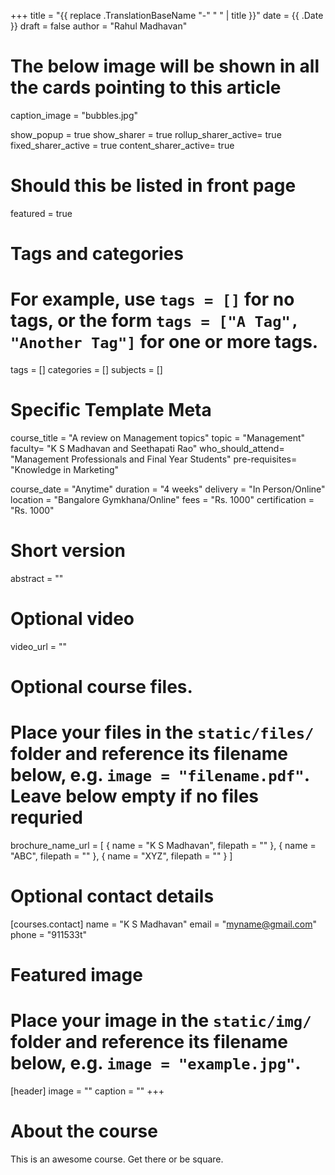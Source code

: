 +++
title = "{{ replace .TranslationBaseName "-" " " | title }}"
date = {{ .Date }}
draft = false
author = "Rahul Madhavan"

# The below image will be shown in all the cards pointing to this article
caption_image = "bubbles.jpg"

show_popup = true
show_sharer = true
rollup_sharer_active= true
fixed_sharer_active = true
content_sharer_active= true

# Should this be listed in front page
featured = true

# Tags and categories
# For example, use `tags = []` for no tags, or the form `tags = ["A Tag", "Another Tag"]` for one or more tags.
tags = []
categories = []
subjects = []

# Specific Template Meta
course_title = "A review on Management topics"
topic = "Management"
faculty= "K S Madhavan and Seethapati Rao"
who_should_attend= "Management Professionals and Final Year Students"
pre-requisites= "Knowledge in Marketing"

course_date = "Anytime"
duration = "4 weeks"
delivery = "In Person/Online"
location = "Bangalore Gymkhana/Online"
fees = "Rs. 1000"
certification = "Rs. 1000"

# Short version
abstract = ""

# Optional video
video_url = ""

# Optional course files.
# Place your files in the `static/files/` folder and reference its filename below, e.g. `image = "filename.pdf"`. Leave below empty if no files requried
brochure_name_url =     [
                                { name = "K S Madhavan", filepath = "" },
                                { name = "ABC", filepath = "" },
                                { name = "XYZ", filepath = "" }
                        ]

# Optional contact details
[courses.contact]
    name = "K S Madhavan"
    email = "myname@gmail.com"
    phone = "911533t"


# Featured image

# Place your image in the `static/img/` folder and reference its filename below, e.g. `image = "example.jpg"`.
[header]
        image = ""
        caption = ""
+++

# About the course

This is an awesome course. Get there or be square.
